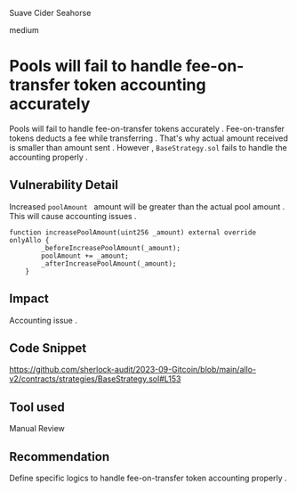 Suave Cider Seahorse

medium

# Pools will fail to handle fee-on-transfer token accounting  accurately
Pools will fail to handle fee-on-transfer tokens accurately . Fee-on-transfer tokens deducts a fee while transferring . That's why actual amount received is smaller than amount sent . 
However , `BaseStrategy.sol` fails to handle the accounting properly . 

## Vulnerability Detail
 Increased `poolAmount ` amount will be greater than the actual pool amount . This will cause accounting issues . 
```solidity 
function increasePoolAmount(uint256 _amount) external override onlyAllo {
        _beforeIncreasePoolAmount(_amount);
        poolAmount += _amount;
        _afterIncreasePoolAmount(_amount);
    }
```
## Impact
Accounting issue . 
## Code Snippet
https://github.com/sherlock-audit/2023-09-Gitcoin/blob/main/allo-v2/contracts/strategies/BaseStrategy.sol#L153
## Tool used

Manual Review

## Recommendation
Define specific logics to handle fee-on-transfer token accounting properly .  